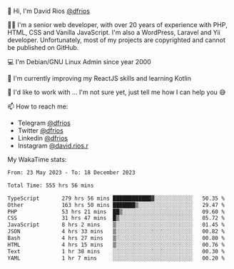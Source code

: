 👋 Hi, I'm David Rios [@dfrios](https://github.com/dfrios)

👨‍💻 I'm a senior web developer, with over 20 years of experience with PHP, HTML, CSS and Vanilla JavaScript. I'm also a WordPress, Laravel and Yii developer. Unfortunately, most of my projects are copyrighted and cannot be published on GitHub.

💻 I'm Debian/GNU Linux Admin since year 2000

🌱 I'm currently improving my ReactJS skills and learning Kotlin

💞️ I'd like to work with ... I'm not sure yet, just tell me how I can help you 😅


📫 How to reach me:
* Telegram [@dfrios](https://t.me/dfrios)
* Twitter [@dfrios](https://twitter.com/dfrios)
* Linkedin [@dfrios](https://linkedin.com/in/dfrios)
* Instagram [@david.rios.r](https://instagram.com/david.rios.r)



My WakaTime stats:
<!--START_SECTION:waka-->

```txt
From: 23 May 2023 - To: 18 December 2023

Total Time: 555 hrs 56 mins

TypeScript       279 hrs 56 mins ████████████▓░░░░░░░░░░░░   50.35 %
Other            163 hrs 50 mins ███████▒░░░░░░░░░░░░░░░░░   29.47 %
PHP              53 hrs 21 mins  ██▒░░░░░░░░░░░░░░░░░░░░░░   09.60 %
CSS              31 hrs 47 mins  █▒░░░░░░░░░░░░░░░░░░░░░░░   05.72 %
JavaScript       8 hrs 2 mins    ▒░░░░░░░░░░░░░░░░░░░░░░░░   01.45 %
JSON             4 hrs 33 mins   ▒░░░░░░░░░░░░░░░░░░░░░░░░   00.82 %
Bash             4 hrs 27 mins   ▒░░░░░░░░░░░░░░░░░░░░░░░░   00.80 %
HTML             4 hrs 15 mins   ▒░░░░░░░░░░░░░░░░░░░░░░░░   00.76 %
Text             1 hr 38 mins    ░░░░░░░░░░░░░░░░░░░░░░░░░   00.30 %
YAML             1 hr 7 mins     ░░░░░░░░░░░░░░░░░░░░░░░░░   00.20 %
```

<!--END_SECTION:waka-->
